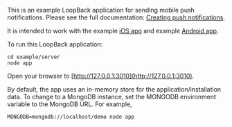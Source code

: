 This is an example LoopBack application for sending mobile push notifications.
Please see the full documentation: [Creating push notifications](http://docs.strongloop.com/display/DOC/Creating+push+notifications).

It is intended to work with the example [iOS app](../ios/) and example [Android app](../android/).

To run this LoopBack application:

    cd example/server
    node app

Open your browser to [http://127.0.0.1:3010](http://127.0.0.1:3010).

By default, the app uses an in-memory store for the application/installation data.
To change to a MongoDB instance, set the MONGODB environment variable to the MongoDB URL. For example,

    MONGODB=mongodb://localhost/demo node app
